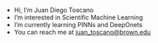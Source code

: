 -  Hi, I’m Juan Diego Toscano
-  I’m interested in Scientific Machine Learning
-  I’m currently learning PINNs and DeepOnets
-  You can reach me at juan_toscano@brown.edu

<!---
jdtoscano94/jdtoscano94 is a ✨ special ✨ repository because its `README.md` (this file) appears on your GitHub profile.
You can click the Preview link to take a look at your changes.
--->
